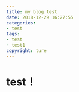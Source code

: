 ```yaml
---
title: my blog test
date: 2018-12-29 16:27:55
categories: 
- test
tags:
- test
- test1
copyright: ture
---
```

# test！
